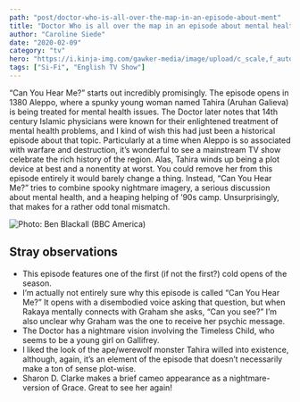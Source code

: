 ```yaml
---
path: "post/doctor-who-is-all-over-the-map-in-an-episode-about-ment"
title: "Doctor Who is all over the map in an episode about mental health"
author: "Caroline Siede"
date: "2020-02-09"
category: "tv"
hero: "https://i.kinja-img.com/gawker-media/image/upload/c_scale,f_auto,fl_progressive,q_80,w_1600/ywxqowqocuf5nc14vhjq.jpg"
tags: ["Si-Fi", "English TV Show"]
---
```


“Can You Hear Me?” starts out incredibly promisingly. The episode opens in 1380 Aleppo, where a spunky young woman named Tahira (Aruhan Galieva) is being treated for mental health issues. The Doctor later notes that 14th century Islamic physicians were known for their enlightened treatment of mental health problems, and I kind of wish this had just been a historical episode about that topic. Particularly at a time when Aleppo is so associated with warfare and destruction, it’s wonderful to see a mainstream TV show celebrate the rich history of the region. Alas, Tahira winds up being a plot device at best and a nonentity at worst. You could remove her from this episode entirely it would barely change a thing. Instead, “Can You Hear Me?” tries to combine spooky nightmare imagery, a serious discussion about mental health, and a heaping helping of ’90s camp. Unsurprisingly, that makes for a rather odd tonal mismatch.

![Photo: Ben Blackall (BBC America)](https://i.kinja-img.com/gawker-media/image/upload/c_scale,f_auto,fl_progressive,q_80,w_1600/wfu5r2z7h1pc8277xbkr.jpg)

## Stray observations

- This episode features one of the first (if not the first?) cold opens of the season.
- I’m actually not entirely sure why this episode is called “Can You Hear Me?” It opens with a disembodied voice asking that question, but when Rakaya mentally connects with Graham she asks, “Can you see?” I’m also unclear why Graham was the one to receive her psychic message.
- The Doctor has a nightmare vision involving the Timeless Child, who seems to be a young girl on Gallifrey.
- I liked the look of the ape/werewolf monster Tahira willed into existence, although, again, it’s an element of the episode that doesn’t necessarily make a ton of sense plot-wise.
- Sharon D. Clarke makes a brief cameo appearance as a nightmare-version of Grace. Great to see her again!

